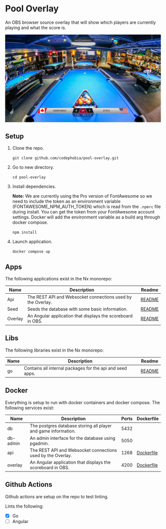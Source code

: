 # Pool Overlay

An OBS browser source overlay that will show which players are currently playing and what the score is.

![Screenshot of overlay](screenshots/screenshot1.png "Screenshot of overlay")

## Setup

1. Clone the repo.

    `git clone github.com/codephobia/pool-overlay.git`

2. Go to new directory.

    `cd pool-overlay`

3. Install dependencies.
   
    **Note:** We are currently using the Pro version of FontAwesome so we need to include the token as an environment variable (FONTAWESOME_NPM_AUTH_TOKEN) which is read from the `.npmrc` file during install. You can get the token from your FontAwesome account settings. Docker will add the environment variable as a build arg through docker compose.

    `npm install`

4. Launch application.

    `docker compose up`

## Apps

The following applications exist in the Nx monorepo:

| Name    | Description                                                 | Readme                           |
| ------- | ----------------------------------------------------------- | -------------------------------- |
| Api     | The REST API and Websocket connections used by the Overlay. | [README](apps/api/README.md)     |
| Seed    | Seeds the database with some basic information.             | [README](apps/seed/README.md)    |
| Overlay | An Angular application that displays the scoreboard in OBS. | [README](apps/overlay/README.md) |

## Libs

The following libraries exist in the Nx monorepo:

| Name | Description                                               | Readme                      |
| ---- | --------------------------------------------------------- | --------------------------- |
| go   | Contains all internal packages for the api and seed apps. | [README](libs/go/README.md) |

## Docker

Everything is setup to run with docker containers and docker compose. The following services exist:

| Name     | Description                                                    | Ports | Dockerfile                            |
| -------- | -------------------------------------------------------------- | ----- | ------------------------------------- |
| db       | The postgres database storing all player and game information. | 5432  |                                       |
| db-admin | An admin interface for the database using pgadmin.             | 5050  |                                       |
| api      | The REST API and Websocket connections used by the Overlay.    | 1268  | [Dockerfile](apps/api/Dockerfile)     |
| overlay  | An Angular application that displays the scoreboard in OBS.    | 4200  | [Dockerfile](apps/overlay/Dockerfile) |

## Github Actions

Github actions are setup on the repo to test linting.

Lints the following:

- [x] Go
- [ ] Angular

